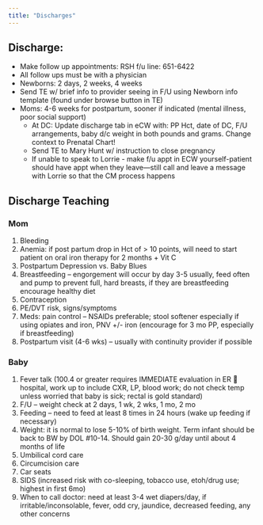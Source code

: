 ```yaml
---
title: "Discharges"
---
```


## Discharge:

- Make follow up appointments:  RSH f/u line:  651-6422
- All follow ups must be with a physician
- Newborns:  2 days, 2 weeks, 4 weeks
- Send TE w/ brief info to provider seeing in F/U using Newborn info template (found under browse button in TE)
- Moms:  4-6 weeks for postpartum, sooner if indicated (mental illness, poor social support)
  - At DC: Update discharge tab in eCW with: PP Hct, date of DC, F/U arrangements, baby d/c weight in both pounds and grams.  Change context to Prenatal Chart!
  - Send TE to Mary Hunt w/ instruction to close pregnancy
  - If unable to speak to Lorrie - make f/u appt in ECW yourself-patient should have appt when they leave—still call and leave a message with Lorrie so that the CM process happens


## Discharge Teaching
### Mom

1. Bleeding
2. Anemia: if post partum drop in Hct of > 10 points, will need to start patient on oral iron therapy for 2 months + Vit C
3. Postpartum Depression vs. Baby Blues
4.	Breastfeeding – engorgement will occur by day 3-5 usually, feed often and pump to prevent full, hard breasts, if they are breastfeeding encourage healthy diet
5.	Contraception
6.	PE/DVT risk, signs/symptoms
7.	Meds:  pain control – NSAIDs preferable; stool softener especially if using opiates and iron, PNV +/- iron (encourage for 3 mo PP, especially if breastfeeding)
8.	Postpartum visit (4-6 wks) – usually with continuity provider if possible

### Baby

1.	Fever talk (100.4 or greater requires IMMEDIATE evaluation in ER  hospital, work up to include CXR, LP, blood work; do not check temp unless worried that baby is sick; rectal is gold standard)
2.	F/U – weight check at 2 days, 1 wk, 2 wks, 1 mo, 2 mo
3.	Feeding – need to feed at least 8 times in 24 hours (wake up feeding if necessary)
4.	Weight:  it is normal to lose 5-10% of birth weight.  Term infant should be back to BW by DOL #10-14.  Should gain 20-30 g/day until about 4 months of life
5.	Umbilical cord care
6.	Circumcision care
7.	Car seats
8.	SIDS (increased risk with co-sleeping, tobacco use, etoh/drug use; highest in first 6mo)
9.	When to call doctor:  need at least 3-4 wet diapers/day, if irritable/inconsolable, fever, odd cry, jaundice, decreased feeding, any other concerns
